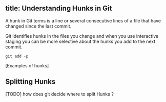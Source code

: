 title: Understanding Hunks in Git
---

A hunk in Git terms is a line or several consecutive lines of a file that have changed since the last commit.

Git identifies hunks in the files you change and when you use interactive staging you can be more selective about the hunks you add to the next commit.

    git add -p 


[Examples of hunks]


## Splitting Hunks

[TODO] how does git decide where to split Hunks ?

